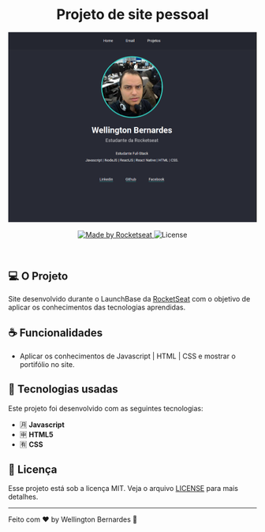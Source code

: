 <h1 align="center">
  Projeto de site pessoal
</h2>

<p align="center">
    <img src="imagens/logo.png"/>
</p>

<p align="center">
  <a href="https://rocketseat.com.br">
    <img alt="Made by Rocketseat" src="https://img.shields.io/badge/made%20by-Rocketseat-%23F7DF1E">
  </a>
  <img alt="License" src="https://img.shields.io/badge/license-MIT-%23F7DF1E">
</p>

<br>

## 💻 O Projeto
Site desenvolvido durante o LaunchBase da [RocketSeat](https://rocketseat.com.br/) com o objetivo de aplicar os conhecimentos das tecnologias aprendidas.

## ☕ Funcionalidades
- Aplicar os conhecimentos de Javascript | HTML | CSS e mostrar o portifólio no site.

## :rocket: Tecnologias usadas
Este projeto foi desenvolvido com as seguintes tecnologias:
- :u6708: **Javascript**
- :u7533: **HTML5**
- :u6709: **CSS**

## :memo: Licença

Esse projeto está sob a licença MIT. Veja o arquivo [LICENSE](LICENSE.md) para mais detalhes.


---

Feito com ❤️ by Wellington Bernardes :wave: